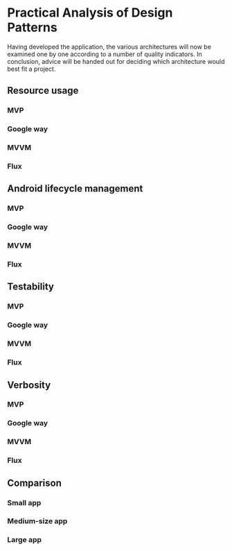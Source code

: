 
# Practical Analysis of Design Patterns

Having developed the application, the various architectures will now be examined one by one according to a number of quality indicators. In conclusion, advice will be handed out for deciding which architecture would best fit a project. 

## Resource usage

### MVP

### Google way

### MVVM

### Flux

## Android lifecycle management

### MVP

### Google way

### MVVM

### Flux

## Testability

### MVP

### Google way

### MVVM

### Flux

## Verbosity

### MVP

### Google way

### MVVM

### Flux

## Comparison

### Small app

### Medium-size app

### Large app
